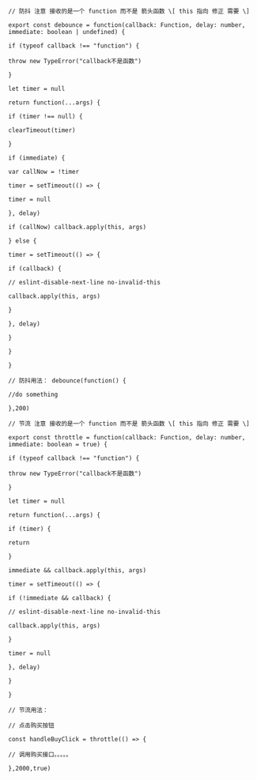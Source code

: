     // 防抖 注意 接收的是一个 function 而不是 箭头函数 \[ this 指向 修正 需要 \]

    export const debounce = function(callback: Function, delay: number, immediate: boolean | undefined) {

    if (typeof callback !== "function") {

    throw new TypeError("callback不是函数")

    }

    let timer = null

    return function(...args) {

    if (timer !== null) {

    clearTimeout(timer)

    }

    if (immediate) {

    var callNow = !timer

    timer = setTimeout(() => {

    timer = null

    }, delay)

    if (callNow) callback.apply(this, args)

    } else {

    timer = setTimeout(() => {

    if (callback) {

    // eslint-disable-next-line no-invalid-this

    callback.apply(this, args)

    }

    }, delay)

    }

    }

    }

    // 防抖用法： debounce(function() {

    //do something

    },200)

    // 节流 注意 接收的是一个 function 而不是 箭头函数 \[ this 指向 修正 需要 \]

    export const throttle = function(callback: Function, delay: number, immediate: boolean = true) {

    if (typeof callback !== "function") {

    throw new TypeError("callback不是函数")

    }

    let timer = null

    return function(...args) {

    if (timer) {

    return

    }

    immediate && callback.apply(this, args)

    timer = setTimeout(() => {

    if (!immediate && callback) {

    // eslint-disable-next-line no-invalid-this

    callback.apply(this, args)

    }

    timer = null

    }, delay)

    }

    }

    // 节流用法：

    // 点击购买按钮

    const handleBuyClick = throttle(() => {

    // 调用购买接口。。。。。

    },2000,true)

